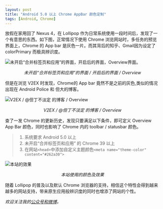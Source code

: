 ```yaml
---
layout: post
title: "Android 5.0 以上 Chrome AppBar 颜色定制"
tags: [Android, Chrome]
---
```

放假在家用回了 Nexus 4，在 Lollipop 作为日常系统使用一段时间后，发现了一个有意思的东西。如下图，正常情况下使用 Chrome 浏览网站时，多任务的预览界面上，Chrome 的 App bar 是灰色一片。而其背后的知乎、Gmail因为设定了 colorPrimary 而极具辨识度。

![未开启“合并标签页和应用”的界面，开启后的界面，Overview界面。](https://ww1.sinaimg.cn/large/005YhI8igy1fvhj8eowjjj31kw0vp7az)
<div style="text-align:center;"><i>未开启“合并标签页和应用”的界面 / 开启后的界面 / Overview</i></div>

<!--more-->

但是在浏览 V2EX 时发现，Chrome的 App bar 竟然不是之前的灰色,类似的情况出现在 Android Police 和 但大的博客。

![V2EX / @但丁不淡定 的博客 / Overview](https://ww1.sinaimg.cn/large/005YhI8igy1fvhj8v269oj31kw0vp7a6)
<div style="text-align:center;"><i>V2EX / @但丁不淡定 的博客 / Overview</i></div>


查了一发 Chrome 的更新历史，发现只要满足以下条件，即可定义 Overview App Bar 颜色，同时也影响了 Chrome 内的 toolbar / statusbar 颜色。

> 1. 系统要求 Android 5.0 以上
> 2. 未开启“合并标签页和应用” 的 Chrome 39 以上
> 3. 在网站``<head>``中添加自定义主题颜色``<meta name="theme-color" content="#262a30">``

![本站的效果](http://engineering-blog-2bab.qiniudn.com/theme-color-2bab.jpg)
<div style="text-align:center;"><i>本站使用的颜色及效果</i></div>

随着 Lollipop 的普及以及默认 Chrome 浏览器的支持，相信这个特性会得到越来越多的网站支持，带来原生应用般辨识度的同时也增添了网站的个性。

*欢迎关注我的[公众号和微博](/about)。*